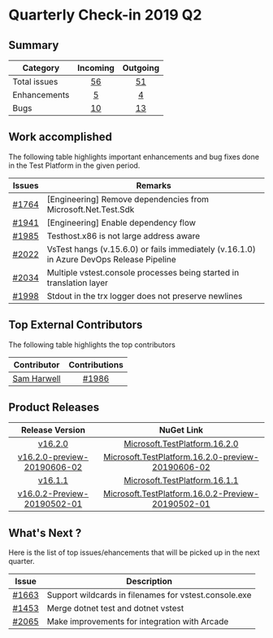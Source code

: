 # Quarterly Check-in 2019 Q2

## Summary

|Category| Incoming | Outgoing |
| --- | :---: |  :---: |
| Total issues | [56](https://github.com/Microsoft/vstest/issues?utf8=%E2%9C%93&q=is%3Aissue+created%3A2019-03-31..2019-06-30) | [51](https://github.com/Microsoft/vstest/issues?page=1&q=is%3Aissue+closed%3A2019-03-31..2019-06-30&utf8=%E2%9C%93) |
| Enhancements | [5](https://github.com/Microsoft/vstest/issues?utf8=%E2%9C%93&q=is%3Aissue+created%3A2019-03-31..2019-06-30+label%3Aenhancement) | [4](https://github.com/Microsoft/vstest/issues?utf8=%E2%9C%93&q=is%3Aissue+closed%3A2019-03-31..2019-06-30+label%3Aenhancement) |
| Bugs | [10](https://github.com/Microsoft/vstest/issues?utf8=✓&q=is%3Aissue+created%3A2019-03-31..2019-06-30+label%3Abug) | [13](https://github.com/Microsoft/vstest/issues?utf8=%E2%9C%93&q=is%3Aissue+closed%3A2019-03-31..2019-06-30+label%3Abug) |

## Work accomplished

The following table highlights important enhancements and bug fixes done in the Test Platform in the given period.

| Issues | Remarks  |
| --- | -- |
| [#1764](https://github.com/Microsoft/vstest/issues/1764) | [Engineering] Remove dependencies from Microsoft.Net.Test.Sdk |
| [#1941](https://github.com/Microsoft/vstest/issues/1941) | [Engineering] Enable dependency flow |
| [#1985](https://github.com/Microsoft/vstest/issues/1985) | Testhost.x86 is not large address aware |
| [#2022](https://github.com/Microsoft/vstest/issues/2022) | VsTest hangs (v.15.6.0) or fails immediately (v.16.1.0) in Azure DevOps Release Pipeline |
| [#2034](https://github.com/Microsoft/vstest/issues/2034) | Multiple vstest.console processes being started in translation layer |
| [#1998](https://github.com/Microsoft/vstest/issues/1998) | Stdout in the trx logger does not preserve newlines |


## Top External Contributors

The following table highlights the top contributors

| Contributor | Contributions  |
| :---:   | :-: |
|[Sam Harwell](https://github.com/sharwell) |[#1986](https://github.com/microsoft/vstest/pull/1986)|

## Product Releases

| Release Version | NuGet Link  |
| :---:   | :-: |
| [v16.2.0](https://github.com/Microsoft/vstest/releases/tag/v16.2.0) |   [Microsoft.TestPlatform.16.2.0](https://www.nuget.org/packages/Microsoft.TestPlatform/16.2.0)|
| [v16.2.0-preview-20190606-02](https://github.com/Microsoft/vstest/releases/tag/v16.2.0-preview-20190606-02) |   [Microsoft.TestPlatform.16.2.0-preview-20190606-02](https://www.nuget.org/packages/Microsoft.TestPlatform/16.2.0-preview-20190606-02)|
| [v16.1.1](https://github.com/Microsoft/vstest/releases/tag/v16.1.1) |   [Microsoft.TestPlatform.16.1.1](https://www.nuget.org/packages/Microsoft.TestPlatform/16.1.1)|
| [v16.0.2-Preview-20190502-01](https://github.com/Microsoft/vstest/releases/tag/v16.0.2-Preview-20190502-01) |   [Microsoft.TestPlatform.16.0.2-Preview-20190502-01](https://www.nuget.org/packages/Microsoft.TestPlatform/16.0.2-Preview-20190502-01)|

## What's Next ?
Here is the list of top issues/ehancements that will be picked up in the next quarter.

| Issue | Description  |
| ---- | ---- |
| [#1663](https://github.com/Microsoft/vstest/issues/1663) | Support wildcards in filenames for vstest.console.exe |
| [#1453](https://github.com/Microsoft/vstest/issues/1453) | Merge dotnet test and dotnet vstest |
| [#2065](https://github.com/Microsoft/vstest/issues/2065) | Make improvements for integration with Arcade  |